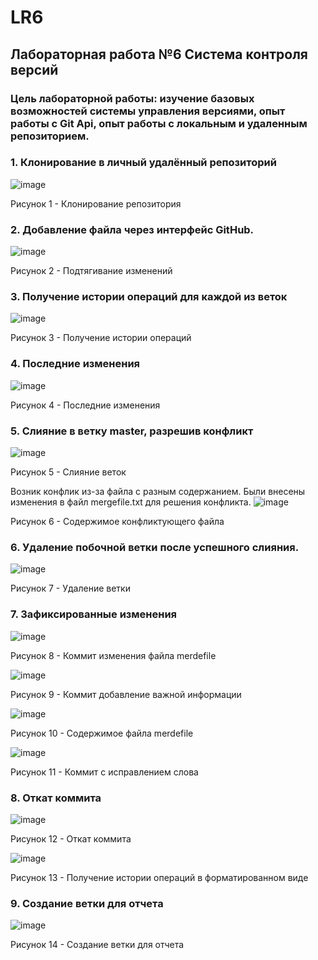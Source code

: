 # LR6
## Лабораторная работа №6 Система контроля версий 
### Цель лабораторной работы: изучение базовых возможностей системы управления версиями, опыт работы с Git Api, опыт работы с локальным и удаленным репозиторием.
### 1. Клонирование в личный удалённый репозиторий

![image](Screenshots/1.png)

Рисунок 1 - Клонирование репозитория 

### 2. Добавление файла через интерфейс GitHub.
![image](Screenshots/2.png)

Рисунок 2 - Подтягивание изменений  

### 3. Получение истории операций для каждой из веток
![image](Screenshots/3.jpg)

Рисунок 3 - Получение истории операций 

### 4. Последние изменения
![image](Screenshots/4.jpg)

Рисунок 4 - Последние изменения

### 5. Слияние в ветку master, разрешив конфликт
![image](Screenshots/5.jpg)

Рисунок 5 - Слияние веток

Возник конфлик из-за файла с разным содержанием. Были внесены изменения в файл mergefile.txt для решения конфликта. 
![image](Screenshots/6.jpg)

Рисунок 6 - Содержимое конфликтующего файла

### 6. Удаление побочной ветки после успешного слияния.
![image](Screenshots/7.jpg)

Рисунок 7 - Удаление ветки 

### 7. Зафиксированные изменения
![image](Screenshots/8.jpg)

Рисунок 8 - Коммит изменения файла merdefile

![image](Screenshots/9.jpg)

Рисунок 9 - Коммит добавление важной информации

![image](Screenshots/10.jpg)

Рисунок 10 - Содержимое файла merdefile

![image](Screenshots/11.jpg)

Рисунок 11 - Коммит с исправлением слова 

### 8. Откат коммита
![image](Screenshots/12.jpg)

Рисунок 12 - Откат коммита 

![image](Screenshots/13.jpg)

Рисунок 13 - Получение истории операций в форматированном виде  

### 9. Создание ветки для отчета
![image](Screenshots/14.jpg)

Рисунок 14 - Создание ветки для отчета

